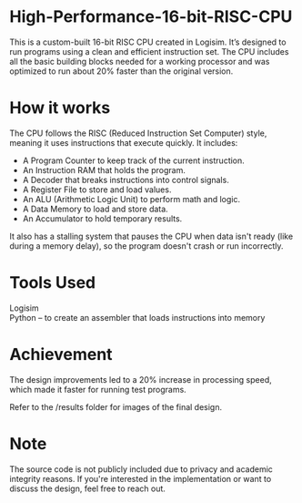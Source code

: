 # High-Performance-16-bit-RISC-CPU  

This is a custom-built 16-bit RISC CPU created in Logisim. It’s designed to run programs using a clean and efficient instruction set. The CPU includes all the basic building blocks needed for a working processor and was optimized to run about 20% faster than the original version.  
# How it works  
The CPU follows the RISC (Reduced Instruction Set Computer) style, meaning it uses instructions that execute quickly. It includes:

- A Program Counter to keep track of the current instruction.  
- An Instruction RAM that holds the program.  
- A Decoder that breaks instructions into control signals.  
- A Register File to store and load values.  
- An ALU (Arithmetic Logic Unit) to perform math and logic.  
- A Data Memory to load and store data.  
- An Accumulator to hold temporary results.

It also has a stalling system that pauses the CPU when data isn't ready (like during a memory delay), so the program doesn't crash or run incorrectly.  

# Tools Used  
Logisim  
Python – to create an assembler that loads instructions into memory  

# Achievement  
The design improvements led to a 20% increase in processing speed, which made it faster for running test programs.  
  
Refer to the /results folder for images of the final design.  

# Note  
The source code is not publicly included due to privacy and academic integrity reasons. If you're interested in the implementation or want to discuss the design, feel free to reach out.
